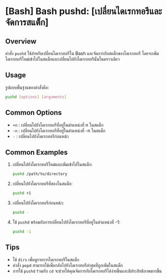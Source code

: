 # [Bash] Bash pushd: [เปลี่ยนไดเรกทอรีและจัดการสแต็ก]

## Overview
คำสั่ง `pushd` ใช้สำหรับเปลี่ยนไดเรกทอรีใน Bash และจัดการกับสแต็กของไดเรกทอรี โดยจะเพิ่มไดเรกทอรีใหม่เข้าไปในสแต็กและเปลี่ยนไปยังไดเรกทอรีนั้นในคราวเดียว

## Usage
รูปแบบพื้นฐานของคำสั่งคือ:

```bash
pushd [options] [arguments]
```

## Common Options
- `+n` : เปลี่ยนไปยังไดเรกทอรีที่อยู่ในตำแหน่งที่ n ในสแต็ก
- `-n` : เปลี่ยนไปยังไดเรกทอรีที่อยู่ในตำแหน่งที่ -n ในสแต็ก
- `-` : เปลี่ยนไปยังไดเรกทอรีก่อนหน้า

## Common Examples
1. เปลี่ยนไปยังไดเรกทอรีใหม่และเพิ่มเข้าไปในสแต็ก:
   ```bash
   pushd /path/to/directory
   ```

2. เปลี่ยนไปยังไดเรกทอรีที่สองในสแต็ก:
   ```bash
   pushd +1
   ```

3. เปลี่ยนไปยังไดเรกทอรีก่อนหน้า:
   ```bash
   pushd -
   ```

4. ใช้ `pushd` พร้อมกับการเปลี่ยนไปยังไดเรกทอรีที่อยู่ในตำแหน่งที่ -1:
   ```bash
   pushd -1
   ```

## Tips
- ใช้ `dirs` เพื่อดูรายการไดเรกทอรีในสแต็ก
- คำสั่ง `popd` สามารถใช้เพื่อกลับไปยังไดเรกทอรีล่าสุดที่ถูกเพิ่มในสแต็ก
- การใช้ `pushd` ร่วมกับ `cd` จะช่วยให้คุณจัดการกับไดเรกทอรีได้ง่ายขึ้นและมีประสิทธิภาพมากขึ้น